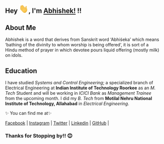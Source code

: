 ## Hey <img src="https://raw.githubusercontent.com/parth-27/parth-27/master/Hi.gif" width="30px">, I'm [Abhishek!](https://github.com/aslimundel) !!

## About Me 


Abhishek is a word that derives from Sanskrit word ‘Abhiśeka’ which means ‘bathing of the divinity to whom worship is being offered‘, it is sort of a Hindu method of prayer in which devotee pours liquid offering (mostly milk) on idols.

## Education 


I have studied *Systems and Control Engineering*; a specialized branch of Electrical Engineering at **Indian Institute of Technology Roorkee** as an *M. Tech* Student and will be working in *ICICI Bank* as *Management Trainee* from the upcoming month. I did my *B. Tech* from **Motilal Nehru National Institute of Technology, Allahabad** in *Electrical Engineering*.

<!--
**aslimundel/aslimundel** is a ✨ _special_ ✨ repository because its `README.md` (this file) appears on your GitHub profile.

Here are some ideas to get you started:

- 🔭 I’m currently working on ...
- 🌱 I’m currently learning ...
- 👯 I’m looking to collaborate on ...
- 🤔 I’m looking for help with ...
- 💬 Ask me about ...
- 📫 How to reach me: ...
- 😄 Pronouns: ...
- ⚡ Fun fact: ...
-->

✨ You can find me at✨

[Facebook](https://www.facebook.com/Aslimundel/) |  [Instagram](https://www.instagram.com/asli_mundel/) | [Twitter](https://twitter.com/asli_mundel) | [Linkedin](https://www.linkedin.com/in/aslimundel/) | [GitHub](https://github.com/aslimundel) |

    
  
   


### Thanks for Stopping by!! 😊
